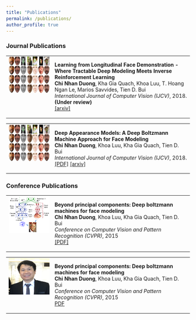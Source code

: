 ```yaml
---
title: "Publications"
permalink: /publications/
author_profile: true
---
```


### Journal Publications

<table width="900" align="center" border="0">
	<td width="25%" valign="top" align="center"><img src="/images/featured_DAMs_journal.jpg" alt="game" width="120" height="100" style="border-style: none"></td>
	<td width="75%" valign="top">
	<p><heading><strong>Learning from Longitudinal Face Demonstration - Where Tractable Deep Modeling Meets Inverse Reinforcement Learning</strong></heading><br>
	<strong> Chi Nhan Duong</strong>, Kha Gia Quach, Khoa Luu, T. Hoang Ngan Le, Marios Savvides, Tien D. Bui<br>
	<em>International Journal of Computer Vision (IJCV)</em>, 2018.<b>(Under review)</b><br>
	<a href="https://arxiv.org/pdf/1711.10520.pdf">[arxiv]</a>
	</p></td></table>

<table width="900" align="center" border="0">
	<td width="25%" valign="top" align="center"><img src="/images/featured_DAMs_journal.jpg" alt="game" width="120" height="100" style="border-style: none"></td>
	<td width="75%" valign="top">
	<p><heading><strong>Deep Appearance Models: A Deep Boltzmann Machine Approach for Face Modeling</strong></heading><br>
	<strong> Chi Nhan Duong</strong>, Khoa Luu, Kha Gia Quach, Tien D. Bui<br><em>International Journal of Computer Vision (IJCV)</em>, 2018.<br>
	<a href="https://link.springer.com/article/10.1007%2Fs11263-018-1113-3">[PDF]</a>
	<a href="https://arxiv.org/pdf/1607.06871.pdf">[arxiv]</a>
	</p></td></table>

### Conference Publications
<table width="900" align="center" border="0">
	<td width="25%" valign="top" align="center"><img src="/images/featured_DAMs.png" alt="game" width="120" height="100" style="border-style: none"></td>
	<td width="75%" valign="top"><p><heading><strong>Beyond principal components: Deep boltzmann machines for face modeling</strong></heading><br>
	<strong> Chi Nhan Duong</strong>, Khoa Luu, Kha Gia Quach, Tien D. Bui<br><em>Conference on Computer Vision and Pattern Recognition (CVPR)</em>, 2015<br>
	<a href="https://www.cv-foundation.org/openaccess/content_cvpr_2015/papers/Duong_Beyond_Principal_Components_2015_CVPR_paper.pdf">[PDF]</a>
	</p></td></table>

<table width="900" align="center" border="0">
	<td width="25%" valign="top" align="center"><img src="/images/dcnhan.png" alt="game" width="120" height="100" style="border-style: none"></td>
	<td width="75%" valign="top"><p><heading><strong>Beyond principal components: Deep boltzmann machines for face modeling</strong></heading><br><strong> Chi Nhan Duong</strong>, Khoa Luu, Kha Gia Quach, Tien D. Bui<br><em>Conference on Computer Vision and Pattern Recognition (CVPR)</em>, 2015<br><a href="https://www.cv-foundation.org/openaccess/content_cvpr_2015/papers/Duong_Beyond_Principal_Components_2015_CVPR_paper.pdf">PDF</a></p></td></table>	 
